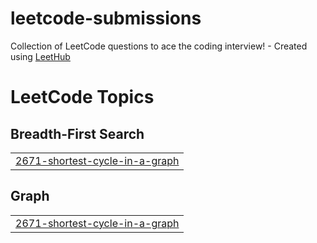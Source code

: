 # leetcode-submissions
Collection of LeetCode questions to ace the coding interview! - Created using [LeetHub](https://github.com/QasimWani/LeetHub)

<!---LeetCode Topics Start-->
# LeetCode Topics
## Breadth-First Search
|  |
| ------- |
| [2671-shortest-cycle-in-a-graph](https://github.com/UkcaGreen/leetcode-submissions/tree/master/2671-shortest-cycle-in-a-graph) |
## Graph
|  |
| ------- |
| [2671-shortest-cycle-in-a-graph](https://github.com/UkcaGreen/leetcode-submissions/tree/master/2671-shortest-cycle-in-a-graph) |
<!---LeetCode Topics End-->